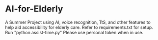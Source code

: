 # AI-for-Elderly
A Summer Project using AI, voice recognition, TtS, and other features to help aid accessibility for elderly care.
Refer to requirements.txt for setup. Run "python assist-time.py"
Please use personal token when in use.
